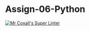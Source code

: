 # Assign-06-Python
[![Mr Coxall's Super Linter](https://github.com/ICS3U-Programming-NoahS/Assign-06-Python/workflows/Mr%20Coxall's%20Super%20Linter/badge.svg)](https://github.com/ICS3U-Programming-NoahS/Assign-06-Python/actions/)
